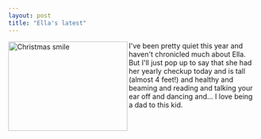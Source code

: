 ```yaml
---
layout: post
title: "Ella's latest"
---
```




<p><a href="http://www.flickr.com/photos/cwinters/6570954323/"
title="Christmas smile by Chris Winters, on Flickr"><img
src="http://farm8.staticflickr.com/7035/6570954323_c0bd7eed7d_m.jpg"
width="240" height="180" alt="Christmas smile" align="left"/></a></p>

<p>I've been pretty quiet this year and haven't chronicled much
about Ella. But I'll just pop up to say that she had her yearly
checkup today and is tall (almost 4 feet!) and healthy and
beaming and reading and talking your ear off and dancing and... I
love being a dad to this kid.</p>



